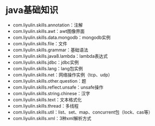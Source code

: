 # java基础知识
- com.liyulin.skills.annotation：注解
- com.liyulin.skills.awt：awt图像界面
- com.liyulin.skills.data.mongodb：mongodb实例
- com.liyulin.skills.file：文件
- com.liyulin.skills.grammar：基础语法
- com.liyulin.skills.java8.lambda：lambda表达式
- com.liyulin.skills.jdbc：jdbc实例
- com.liyulin.skills.lang：lang包实例
- com.liyulin.skills.net：网络操作实例（tcp、udp）
- com.liyulin.skills.other.question：题
- com.liyulin.skills.reflect.unsafe：unsafe操作
- com.liyulin.skills.string.chinese：汉字
- com.liyulin.skills.text：文本格式化
- com.liyulin.skills.thread：多线程
- com.liyulin.skills.util：list、set、map、concurrent包（lock、cas等）
- com.liyulin.skills.xml：3种xml解析方式